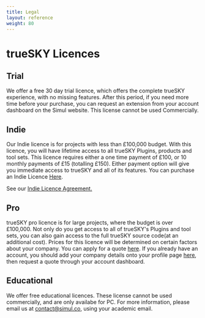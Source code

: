 ```yaml
---
title: Legal
layout: reference
weight: 80
---
```






trueSKY Licences
==============

Trial
------------
We offer a free 30 day trial licence, which offers the complete trueSKY experience, with no missing features. After this period, if you need more time before your purchase, you can request an extension from your account dashboard on the Simul website. This license cannot be used Commercially.


Indie
-------------
Our Indie licence is for projects with less than £100,000 budget. With this licence, you will have lifetime access to all trueSKY Plugins, products and tool sets. This licence requires either a one time payment of £100, or 10 monthly payments of £15 (totalling £150). Either payment option will give you immediate access to trueSKY and all of its features. You can purchase an Indie Licence [Here](https://simul.co/pricing/).

See our [Indie Licence Agreement.](iula.html)

Pro
---------------
trueSKY pro licence is for large projects, where the budget is over £100,000. Not only do you get access to all of trueSKY's Plugins and tool sets, you can also gain access to the full trueSKY source code(at an additional cost). Prices for this licence will be determined on certain factors about your company. You can apply for a quote [here](https://simul.co/register/pro). If you already have an account, you should add your company details onto your profile page [here](https://simul.co/account/company), then request a quote through your account dashboard. 


Educational
-------------------
We offer free educational licences. These license cannot be used commercially, and are only availabe for PC. For more information, please email us at [contact@simul.co](mailto:contact@simul.co), using your academic email.
